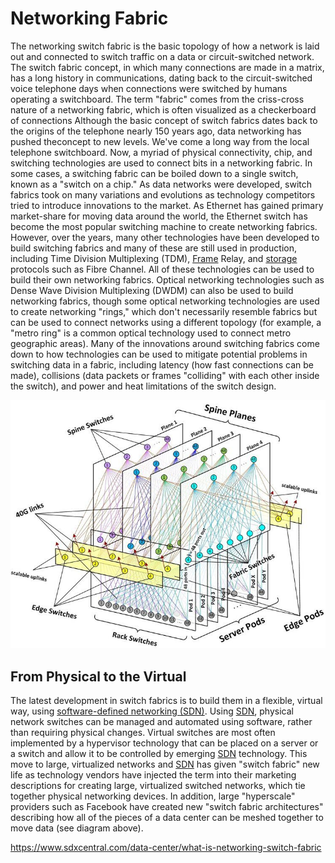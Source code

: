 # Networking Fabric

The networking switch fabric is the basic topology of how a network is laid out and connected to switch traffic on a data or circuit-switched network.
The switch fabric concept, in which many connections are made in a matrix, has a long history in communications, dating back to the circuit-switched voice telephone days when connections were switched by humans operating a switchboard. The term "fabric" comes from the criss-cross nature of a networking fabric, which is often visualized as a checkerboard of connections
Although the basic concept of switch fabrics dates back to the origins of the telephone nearly 150 years ago, data networking has pushed theconcept to new levels. We've come a long way from the local telephone switchboard. Now, a myriad of physical connectivity, chip, and switching technologies are used to connect bits in a networking fabric. In some cases, a switching fabric can be boiled down to a single switch, known as a "switch on a chip."
As data networks were developed, switch fabrics took on many variations and evolutions as technology competitors tried to introduce innovations to the market. As Ethernet has gained primary market-share for moving data around the world, the Ethernet switch has become the most popular switching machine to create networking fabrics. However, over the years, many other technologies have been developed to build switching fabrics and many of these are still used in production, including Time Division Multiplexing (TDM), [Frame](https://www.sdxcentral.com/listings/frame/) Relay, and [storage](https://www.sdxcentral.com/data-center/storage/) protocols such as Fibre Channel. All of these technologies can be used to build their own networking fabrics. Optical networking technologies such as Dense Wave Division Multiplexing (DWDM) can also be used to build networking fabrics, though some optical networking technologies are used to create networking "rings," which don't necessarily resemble fabrics but can be used to connect networks using a different topology (for example, a "metro ring" is a common optical technology used to connect metro geographic areas).
Many of the innovations around switching fabrics come down to how technologies can be used to mitigate potential problems in switching data in a fabric, including latency (how fast connections can be made), collisions (data packets or frames "colliding" with each other inside the switch), and power and heat limitations of the switch design.

![image](../../media/Networking-Fabric-image1.jpg)

## From Physical to the Virtual

The latest development in switch fabrics is to build them in a flexible, virtual way, using [software-defined networking (SDN)](https://www.sdxcentral.com/networking/sdn/). Using [SDN](https://www.sdxcentral.com/networking/sdn/definitions/what-the-definition-of-software-defined-networking-sdn/), physical network switches can be managed and automated using software, rather than requiring physical changes. Virtual switches are most often implemented by a hypervisor technology that can be placed on a server or a switch and allow it to be controlled by emerging [SDN](https://www.sdxcentral.com/networking/sdn/definitions/what-is-software-defined-compute/) technology.
This move to large, virtualized networks and [SDN](https://www.sdxcentral.com/networking/sdn/definitions/why-sdn-software-defined-networking-or-nfv-network-functions-virtualization-now/) has given "switch fabric" new life as technology vendors have injected the term into their marketing descriptions for creating large, virtualized switched networks, which tie together physical networking devices. In addition, large "hyperscale" providers such as Facebook have created new "switch fabric architectures" describing how all of the pieces of a data center can be meshed together to move data (see diagram above).

<https://www.sdxcentral.com/data-center/what-is-networking-switch-fabric>
